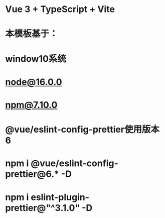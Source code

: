 <!--
 * @Author: xia.duanjian
 * @Date: 2022-04-30 20:53:54
 * @LastEditors: xia.duanjian
 * @LastEditTime: 2022-04-30 22:41:07
 * @Description: file content
-->
# Vue 3 + TypeScript + Vite

# 本模板基于：
# window10系统
# node@16.0.0
# npm@7.10.0

# @vue/eslint-config-prettier使用版本6
# npm i @vue/eslint-config-prettier@6.* -D

# npm i  eslint-plugin-prettier@"^3.1.0" -D